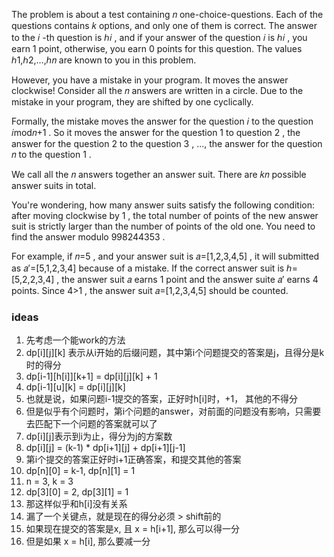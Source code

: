 The problem is about a test containing 𝑛
one-choice-questions. Each of the questions contains 𝑘
options, and only one of them is correct. The answer to the 𝑖
-th question is ℎ𝑖
, and if your answer of the question 𝑖
is ℎ𝑖
, you earn 1
point, otherwise, you earn 0
points for this question. The values ℎ1,ℎ2,…,ℎ𝑛
are known to you in this problem.

However, you have a mistake in your program. It moves the answer clockwise! Consider all the 𝑛
answers are written in a circle. Due to the mistake in your program, they are shifted by one cyclically.

Formally, the mistake moves the answer for the question 𝑖
to the question 𝑖mod𝑛+1
. So it moves the answer for the question 1
to question 2
, the answer for the question 2
to the question 3
, ..., the answer for the question 𝑛
to the question 1
.

We call all the 𝑛
answers together an answer suit. There are 𝑘𝑛
possible answer suits in total.

You're wondering, how many answer suits satisfy the following condition: after moving clockwise by 1
, the total number of points of the new answer suit is strictly larger than the number of points of the old one. You
need to find the answer modulo 998244353
.

For example, if 𝑛=5
, and your answer suit is 𝑎=[1,2,3,4,5]
, it will submitted as 𝑎′=[5,1,2,3,4]
because of a mistake. If the correct answer suit is ℎ=[5,2,2,3,4]
, the answer suit 𝑎
earns 1
point and the answer suite 𝑎′
earns 4
points. Since 4>1
, the answer suit 𝑎=[1,2,3,4,5]
should be counted.

### ideas

1. 先考虑一个能work的方法
2. dp[i][j][k] 表示从i开始的后缀问题，其中第i个问题提交的答案是j，且得分是k时的得分
3. dp[i-1][h[i]][k+1] = dp[i][j][k] + 1
4. dp[i-1][u][k] = dp[i][j][k]
5. 也就是说，如果问题i-1提交的答案，正好时h[i]时，+1， 其他的不得分
6. 但是似乎有个问题时，第i个问题的answer，对前面的问题没有影响，只需要去匹配下一个问题的答案就可以了
7. dp[i][j]表示到i为止，得分为j的方案数
8. dp[i][j] = (k-1) * dp[i+1][j] + dp[i+1][j-1]
9. 第i个提交的答案正好时i+1正确答案，和提交其他的答案
10. dp[n][0] = k-1, dp[n][1] = 1
11. n = 3, k = 3
12. dp[3][0] = 2, dp[3][1] = 1
13. 那这样似乎和h[i]没有关系
14. 漏了一个关键点，就是现在的得分必须 > shift前的
15. 如果现在提交的答案是x, 且 x = h[i+1], 那么可以得一分
16. 但是如果 x = h[i], 那么要减一分